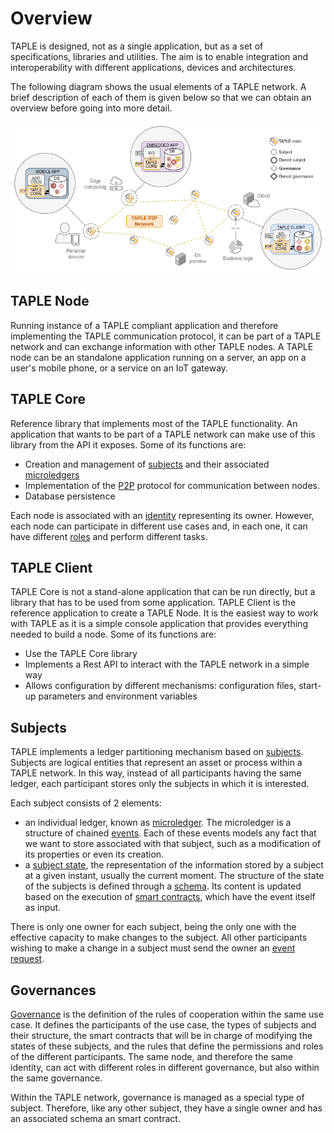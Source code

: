 # Overview
TAPLE is designed, not as a single application, but as a set of specifications, libraries and utilities. The aim is to enable integration and interoperability with different applications, devices and architectures. 

The following diagram shows the usual elements of a TAPLE network. A brief description of each of them is given below so that we can obtain an overview before going into more detail.

![Net overview](../img/net-overview.png)

## TAPLE Node
Running instance of a TAPLE compliant application and therefore implementing the TAPLE communication protocol, it can be part of a TAPLE network and can exchange information with other TAPLE nodes. A TAPLE node can be an standalone application running on a server, an app on a user's mobile phone, or a service on an IoT gateway.

## TAPLE Core
Reference library that implements most of the TAPLE functionality. An application that wants to be part of a TAPLE network can make use of this library from the API it exposes. Some of its functions are:
- Creation and management of [subjects](./subjects.md) and their associated [microledgers](./subjects.md#microledger) 
- Implementation of the [P2P](./glossary.md#p2p) protocol for communication between nodes.
- Database persistence

Each node is associated with an [identity](./identity.md) representing its owner. However, each node can participate in different use cases and, in each one, it can have different [roles](./roles.md) and perform different tasks. 

## TAPLE Client
TAPLE Core is not a stand-alone application that can be run directly, but a library that has to be used from some application. TAPLE Client is the reference application to create a TAPLE Node. It is the easiest way to work with TAPLE as it is a simple console application that provides everything needed to build a node. Some of its functions are:
- Use the TAPLE Core library
- Implements a Rest API to interact with the TAPLE network in a simple way
- Allows configuration by different mechanisms: configuration files, start-up parameters and environment variables

## Subjects
TAPLE implements a ledger partitioning mechanism based on [subjects](./subjects.md). Subjects are logical entities that represent an asset or process within a TAPLE network. In this way, instead of all participants having the same ledger, each participant stores only the subjects in which it is interested. 

Each subject consists of 2 elements: 
- an individual ledger, known as [microledger](./subjects.md#microledger). The microledger is a structure of chained [events](./events.md). Each of these events models any fact that we want to store associated with that subject, such as a modification of its properties or even its creation. 
- a [subject state](./subjects.md#subject-state), the representation of the information stored by a subject at a given instant, usually the current moment. The structure of the state of the subjects is defined through a [schema](./schemas.md). Its content is updated based on the execution of [smart contracts](./smart-contracts.md), which have the event itself as input. 

There is only one owner for each subject, being the only one with the effective capacity to make changes to the subject. All other participants wishing to make a change in a subject must send the owner an [event request](./events.md#event-life-cycle). 

## Governances
[Governance](./governance.md) is the definition of the rules of cooperation within the same use case. It defines the participants of the use case, the types of subjects and their structure, the smart contracts that will be in charge of modifying the states of these subjects, and the rules that define the permissions and roles of the different participants. The same node, and therefore the same identity, can act with different roles in different governance, but also within the same governance.

Within the TAPLE network, governance is managed as a special type of subject. Therefore, like any other subject, they have a single owner and has an associated schema an smart contract.
